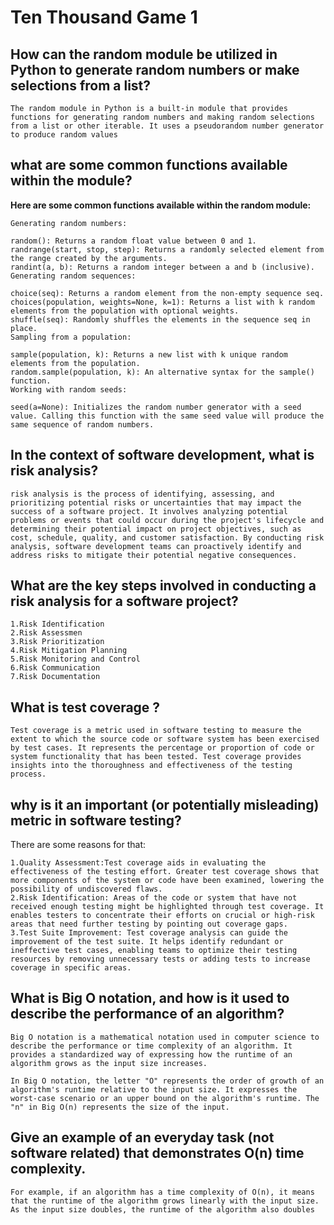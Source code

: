 # Ten Thousand Game 1
## How can the random module be utilized in Python to generate random numbers or make selections from a list?
```
The random module in Python is a built-in module that provides functions for generating random numbers and making random selections from a list or other iterable. It uses a pseudorandom number generator to produce random values
```
## what are some common functions available within the module?

**Here are some common functions available within the random module:**
```
Generating random numbers:

random(): Returns a random float value between 0 and 1.
randrange(start, stop, step): Returns a randomly selected element from the range created by the arguments.
randint(a, b): Returns a random integer between a and b (inclusive).
Generating random sequences:

choice(seq): Returns a random element from the non-empty sequence seq.
choices(population, weights=None, k=1): Returns a list with k random elements from the population with optional weights.
shuffle(seq): Randomly shuffles the elements in the sequence seq in place.
Sampling from a population:

sample(population, k): Returns a new list with k unique random elements from the population.
random.sample(population, k): An alternative syntax for the sample() function.
Working with random seeds:

seed(a=None): Initializes the random number generator with a seed value. Calling this function with the same seed value will produce the same sequence of random numbers.
```
## In the context of software development, what is risk analysis?
```
risk analysis is the process of identifying, assessing, and prioritizing potential risks or uncertainties that may impact the success of a software project. It involves analyzing potential problems or events that could occur during the project's lifecycle and determining their potential impact on project objectives, such as cost, schedule, quality, and customer satisfaction. By conducting risk analysis, software development teams can proactively identify and address risks to mitigate their potential negative consequences.
```
##  What are the key steps involved in conducting a risk analysis for a software project?
```
1.Risk Identification
2.Risk Assessmen
3.Risk Prioritization
4.Risk Mitigation Planning
5.Risk Monitoring and Control
6.Risk Communication
7.Risk Documentation
```
## What is test coverage ? 
```
Test coverage is a metric used in software testing to measure the extent to which the source code or software system has been exercised by test cases. It represents the percentage or proportion of code or system functionality that has been tested. Test coverage provides insights into the thoroughness and effectiveness of the testing process.
```
## why is it an important (or potentially misleading) metric in software testing?
There are some reasons for that:
```
1.Quality Assessment:Test coverage aids in evaluating the effectiveness of the testing effort. Greater test coverage shows that more components of the system or code have been examined, lowering the possibility of undiscovered flaws.
2.Risk Identification: Areas of the code or system that have not received enough testing might be highlighted through test coverage. It enables testers to concentrate their efforts on crucial or high-risk areas that need further testing by pointing out coverage gaps.
3.Test Suite Improvement: Test coverage analysis can guide the improvement of the test suite. It helps identify redundant or ineffective test cases, enabling teams to optimize their testing resources by removing unnecessary tests or adding tests to increase coverage in specific areas.
```
## What is Big O notation, and how is it used to describe the performance of an algorithm? 
```
Big O notation is a mathematical notation used in computer science to describe the performance or time complexity of an algorithm. It provides a standardized way of expressing how the runtime of an algorithm grows as the input size increases.

In Big O notation, the letter "O" represents the order of growth of an algorithm's runtime relative to the input size. It expresses the worst-case scenario or an upper bound on the algorithm's runtime. The "n" in Big O(n) represents the size of the input.
```

## Give an example of an everyday task (not software related) that demonstrates O(n) time complexity.
```
For example, if an algorithm has a time complexity of O(n), it means that the runtime of the algorithm grows linearly with the input size. As the input size doubles, the runtime of the algorithm also doubles
```